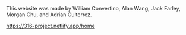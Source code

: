 This website was made by William Convertino, Alan Wang, Jack Farley, Morgan Chu, and Adrian Guiterrez.

https://316-project.netlify.app/home
